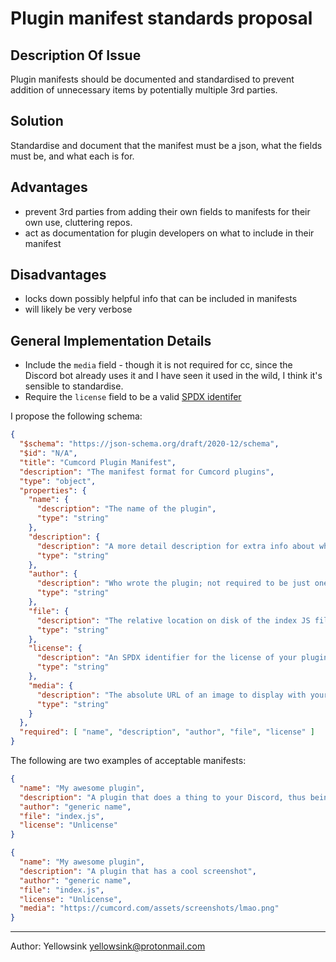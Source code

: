 # Plugin manifest standards proposal

## Description Of Issue
Plugin manifests should be documented and standardised to prevent addition of unnecessary items by potentially multiple 3rd parties.

## Solution
Standardise and document that the manifest must be a json, what the fields must be, and what each is for.

## Advantages

 - prevent 3rd parties from adding their own fields to manifests for their own use, cluttering repos.
 - act as documentation for plugin developers on what to include in their manifest

## Disadvantages

 - locks down possibly helpful info that can be included in manifests
 - will likely be very verbose

## General Implementation Details
 - Include the `media` field - though it is not required for cc, since the Discord bot already uses it and I have seen it used in the wild,
   I think it's sensible to standardise.
 - Require the `license` field to be a valid [SPDX identifer](https://en.wikipedia.org/wiki/Software_Package_Data_Exchange#License_syntax)

I propose the following schema:
```json
{
  "$schema": "https://json-schema.org/draft/2020-12/schema",
  "$id": "N/A",
  "title": "Cumcord Plugin Manifest",
  "description": "The manifest format for Cumcord plugins",
  "type": "object",
  "properties": {
    "name": {
      "description": "The name of the plugin",
      "type": "string"
    },
    "description": {
      "description": "A more detail description for extra info about what the plugin does",
      "type": "string"
    },
    "author": {
      "description": "Who wrote the plugin; not required to be just one person",
      "type": "string"
    },
    "file": {
      "description": "The relative location on disk of the index JS file",
      "type": "string"
    },
    "license": {
      "description": "An SPDX identifier for the license of your plugin content",
      "type": "string"
    },
    "media": {
      "description": "The absolute URL of an image to display with your plugin",
      "type": "string"
    }
  },
  "required": [ "name", "description", "author", "file", "license" ]
}
```

The following are two examples of acceptable manifests:
```json
{
  "name": "My awesome plugin",
  "description": "A plugin that does a thing to your Discord, thus being awesome",
  "author": "generic name",
  "file": "index.js",
  "license": "Unlicense"
}
```
```json
{
  "name": "My awesome plugin",
  "description": "A plugin that has a cool screenshot",
  "author": "generic name",
  "file": "index.js",
  "license": "Unlicense",
  "media": "https://cumcord.com/assets/screenshots/lmao.png"
}
```

---

Author: Yellowsink <yellowsink@protonmail.com>
